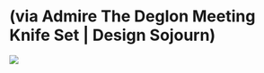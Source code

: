 <!--
id: 10452397732
link: http://tumblr.atmos.org/post/10452397732/via-admire-the-deglon-meeting-knife-set-design
slug: via-admire-the-deglon-meeting-knife-set-design
date: Tue Sep 20 2011 13:42:00 GMT-0700 (PDT)
publish: 2011-09-020
tags: 
title: (via Admire The Deglon Meeting Knife Set | Design Sojourn)
-->


(via Admire The Deglon Meeting Knife Set | Design Sojourn)
==========================================================

![](http://25.media.tumblr.com/tumblr_lru9i1eO2u1qz4sngo1_500.jpg)

